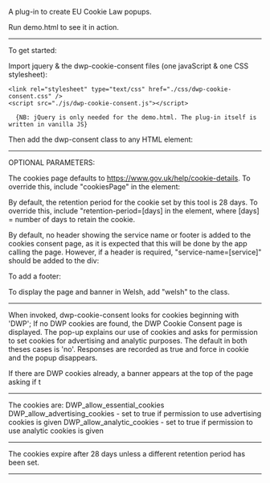 A plug-in to create EU Cookie Law popups.

Run demo.html to see it in action.

---------------------------------

To get started:

Import jquery & the dwp-cookie-consent files (one javaScript & one CSS stylesheet):
    <script src="https://code.jquery.com/jquery-3.3.1.min.js"></script>

    <link rel="stylesheet" type="text/css" href="./css/dwp-cookie-consent.css" />
    <script src="./js/dwp-cookie-consent.js"></script>

      {NB: jQuery is only needed for the demo.html. The plug-in itself is written in vanilla JS}


Then add the dwp-consent class to any HTML element:
    <div class=”dwp-consent”>

---------------------------------

OPTIONAL PARAMETERS:

The cookies page defaults to https://www.gov.uk/help/cookie-details. To override this, include "cookiesPage" in the element:
    <div class="dwp-consent" cookiesPage="https://www.bbc.co.uk/">

By default, the retention period for the cookie set by this tool is 28 days. To override this, include "retention-period=[days] in the element, where [days] = number of days to retain the cookie.
    <div class="dwp-consent" retention-period=100>

By default, no header showing the service name or footer is added to the cookies consent page, as it is expected that this will be done by the app calling the page. However, if a header is required, "service-name=[service]" should be added to the div:
    <div class="dwp-consent" service-name="DWP Carers Allowance">
To add a footer:
    <div class="dwp-consent" footer>

To display the page and banner in Welsh, add "welsh" to the class.
    <div class="dwp-consent" welsh>

---------------------------------

When invoked, dwp-cookie-consent looks for cookies beginning with 'DWP';
If no DWP cookies are found, the DWP Cookie Consent page is displayed.
The pop-up explains our use of cookies and asks for permission to set cookies for advertising and analytic purposes.
The default in both theses cases is 'no'.
Responses are recorded as true and force in cookie and the popup disappears.

If there are DWP cookies already, a banner appears at the top of the page asking if t

----------------------------------

The cookies are:
    DWP_allow_essential_cookies
    DWP_allow_advertising_cookies - set to true if permission to use advertising cookies is given
    DWP_allow_analytic_cookies - set to true if permission to use analytic cookies is given

----------------------------------

The cookies expire after 28 days unless a different retention period has been set.

----------------------------------
